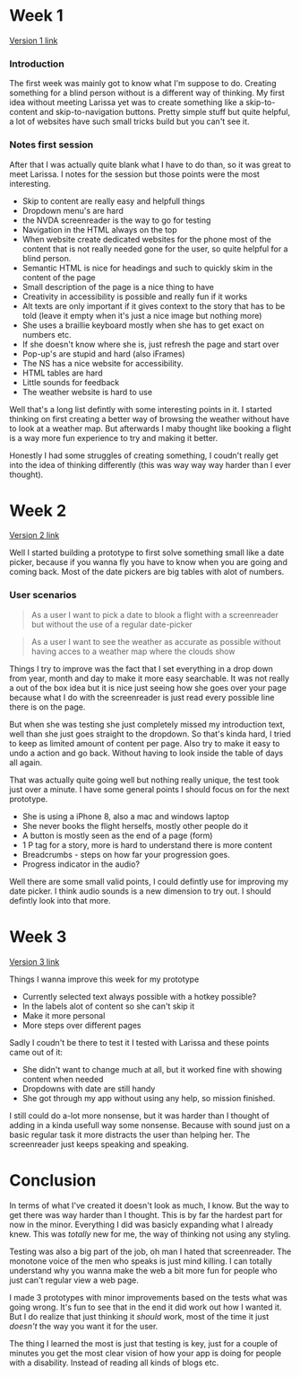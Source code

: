 # Week 1

[Version 1 link](https://denniswegereef.github.io/web-design-1819/version-1/)

### Introduction

The first week was mainly got to know what I'm suppose to do. Creating something for a blind person without is a different way of thinking. My first idea without meeting Larissa yet was to create something like a skip-to-content and skip-to-navigation buttons. Pretty simple stuff but quite helpful, a lot of websites have such small tricks build but you can't see it.

### Notes first session

After that I was actually quite blank what I have to do than, so it was great to meet Larissa.
I notes for the session but those points were the most interesting.

- Skip to content are really easy and helpfull things
- Dropdown menu's are hard
- the NVDA screenreader is the way to go for testing
- Navigation in the HTML always on the top
- When website create dedicated websites for the phone most of the content that is not really needed gone for the user, so quite helpful for a blind person.
- Semantic HTML is nice for headings and such to quickly skim in the content of the page
- Small description of the page is a nice thing to have
- Creativity in accessibility is possible and really fun if it works
- Alt texts are only important if it gives context to the story that has to be told (leave it empty when it's just a nice image but nothing more)
- She uses a braillie keyboard mostly when she has to get exact on numbers etc.
- If she doesn't know where she is, just refresh the page and start over
- Pop-up's are stupid and hard (also iFrames)
- The NS has a nice website for accessibility.
- HTML tables are hard
- Little sounds for feedback
- The weather website is hard to use

Well that's a long list defintly with some interesting points in it.
I started thinking on first creating a better way of browsing the weather without have to look at a weather map.
But afterwards I maby thought like booking a flight is a way more fun experience to try and making it better.

Honestly I had some struggles of creating something, I coudn't really get into the idea of thinking differently (this was way way way harder than I ever thought).

# Week 2

[Version 2 link](https://denniswegereef.github.io/web-design-1819/version-2/)

Well I started building a prototype to first solve something small like a date picker, because if you wanna fly you have to know when you are going and coming back. Most of the date pickers are big tables with alot of numbers.

### User scenarios

> As a user I want to pick a date to blook a flight with a screenreader but without the use of a regular date-picker

> As a user I want to see the weather as accurate as possible without having acces to a weather map where the clouds show

Things I try to improve was the fact that I set everything in a drop down from year, month and day to make it more easy searchable. It was not really a out of the box idea but it is nice just seeing how she goes over your page because what I do with the screenreader is just read every possible line there is on the page.

But when she was testing she just completely missed my introduction text, well than she just goes straight to the dropdown. So that's kinda hard, I tried to keep as limited amount of content per page. Also try to make it easy to undo a action and go back. Without having to look inside the table of days all again.

That was actually quite going well but nothing really unique, the test took just over a minute. I have some general points I should focus on for the next prototype.

- She is using a iPhone 8, also a mac and windows laptop
- She never books the flight herselfs, mostly other people do it
- A button is mostly seen as the end of a page (form)
- 1 P tag for a story, more is hard to understand there is more content
- Breadcrumbs - steps on how far your progression goes.
- Progress indicator in the audio?

Well there are some small valid points, I could defintly use for improving my date picker. I think audio sounds is a new dimension to try out. I should defintly look into that more.

# Week 3

[Version 3 link](https://denniswegereef.github.io/web-design-1819/version-3/)

Things I wanna improve this week for my prototype

- Currently selected text always possible with a hotkey possible?
- In the labels alot of content so she can't skip it
- Make it more personal
- More steps over different pages

Sadly I coudn't be there to test it
I tested with Larissa and these points came out of it:

- She didn't want to change much at all, but it worked fine with showing content when needed
- Dropdowns with date are still handy
- She got through my app without using any help, so mission finished.

I still could do a-lot more nonsense, but it was harder than I thought of adding in a kinda usefull way some nonsense. Because with sound just on a basic regular task it more distracts the user than helping her. The screenreader just keeps speaking and speaking.

# Conclusion

In terms of what I've created it doesn't look as much, I know. But the way to get there was way harder than I thought. This is by far the hardest part for now in the minor. Everything I did was basicly expanding what I already knew. This was _totally_ new for me, the way of thinking not using any styling.

Testing was also a big part of the job, oh man I hated that screenreader. The monotone voice of the men who speaks is just mind killing. I can totally understand why you wanna make the web a bit more fun for people who just can't regular view a web page.

I made 3 prototypes with minor improvements based on the tests what was going wrong. It's fun to see that in the end it did work out how I wanted it. But I do realize that just thinking it _should_ work, most of the time it just _doesn't_ the way you want it for the user.

The thing I learned the most is just that testing is key, just for a couple of minutes you get the most clear vision of how your app is doing for people with a disability. Instead of reading all kinds of blogs etc.
